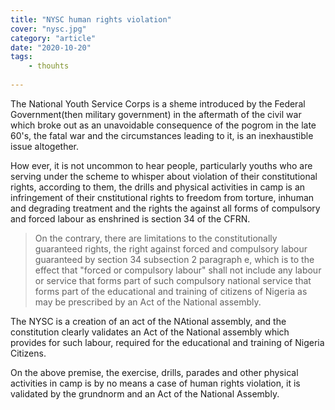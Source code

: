 ```yaml
---
title: "NYSC human rights violation"
cover: "nysc.jpg"
category: "article"
date: "2020-10-20"
tags:
    - thouhts
    
---
```


The National Youth Service Corps is a sheme introduced by the Federal Government(then military government) in the aftermath of the civil war which broke out as an unavoidable consequence of the pogrom in the late 60's, the fatal war and the circumstances leading to it, is an inexhaustible issue altogether.

How ever, it is not uncommon to hear people, particularly youths who are serving under the scheme to whisper about violation of their constitutional rights, according to them, the drills and physical activities in camp is an infringement of their cnstitutional rights to freedom from torture, inhuman and degrading treatment and the rights the against all forms of compulsory and forced labour as enshrined is section 34 of the CFRN.

<blockquote>On the contrary, there are limitations to the constitutionally guaranteed rights, the right against forced and compulsory labour guaranteed by section 34 subsection 2 paragraph e, which is to the effect that "forced or compulsory labour" shall not include any labour or service that forms part of such compulsory national service that forms part of the educational and training of citizens of Nigeria as may be prescribed by an Act of the National assembly.</blockquote>

The NYSC is a creation of an act of the NAtional assembly, and the constitution clearly validates an Act of the National assembly which provides for such labour, required for the educational and training of Nigeria Citizens.

On the above premise, the exercise, drills, parades and other physical activities in camp is by no means a case of human rights violation, it is validated by the grundnorm and an Act of the National Assembly.

